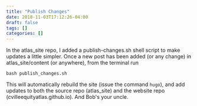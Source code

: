 ```yaml
---
title: "Publish Changes"
date: 2018-11-03T17:12:26-04:00
draft: false
tags: []
categories: []
---
```


In the atlas_site repo, I added a publish-changes.sh shell script to make updates a little simpler. Once a new post has been added (or any change) in atlas_site/content (or anywhere), from the terminal
run

```
bash publish_changes.sh
```

This will automatically rebuild the site (issue the command `hugo`), and add updates to both the source repo (atlas_site) and the website repo (cvilleequityatlas.github.io). And Bob's your uncle.
